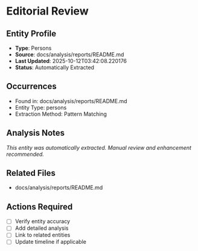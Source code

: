 # Editorial Review

## Entity Profile
- **Type**: Persons
- **Source**: docs/analysis/reports/README.md
- **Last Updated**: 2025-10-12T03:42:08.220176
- **Status**: Automatically Extracted

## Occurrences
- Found in: docs/analysis/reports/README.md
- Entity Type: persons
- Extraction Method: Pattern Matching

## Analysis Notes
*This entity was automatically extracted. Manual review and enhancement recommended.*

## Related Files
- docs/analysis/reports/README.md

## Actions Required
- [ ] Verify entity accuracy
- [ ] Add detailed analysis
- [ ] Link to related entities
- [ ] Update timeline if applicable
